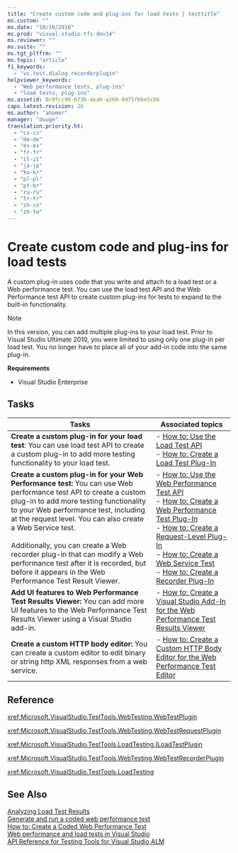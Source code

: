 ```yaml
---
title: "Create custom code and plug-ins for load tests | testtitle"
ms.custom: ""
ms.date: "10/19/2016"
ms.prod: "visual-studio-tfs-dev14"
ms.reviewer: ""
ms.suite: ""
ms.tgt_pltfrm: ""
ms.topic: "article"
f1_keywords: 
  - "vs.test.dialog.recorderplugin"
helpviewer_keywords: 
  - "Web performance tests, plug-ins"
  - "load tests, plug-ins"
ms.assetid: 0c0fcc99-673b-4ea0-a268-0475f66e5cb6
caps.latest.revision: 26
ms.author: "ahomer"
manager: "douge"
translation.priority.ht: 
  - "cs-cz"
  - "de-de"
  - "es-es"
  - "fr-fr"
  - "it-it"
  - "ja-jp"
  - "ko-kr"
  - "pl-pl"
  - "pt-br"
  - "ru-ru"
  - "tr-tr"
  - "zh-cn"
  - "zh-tw"
---
```

# Create custom code and plug-ins for load tests
A custom plug-in uses code that you write and attach to a load test or a Web performance test. You can use the load test API and the Web Performance test API to create custom plug-ins for tests to expand to the built-in functionality.  
  
> [!NOTE]
>  In this version, you can add multiple plug-ins to your load test. Prior to Visual Studio Ultimate 2010, you were limited to using only one plug-in per load test. You no longer have to place all of your add-in code into the same plug-in.  
  
 **Requirements**  
  
-   Visual Studio Enterprise  
  
## Tasks  
  
|Tasks|Associated topics|  
|-----------|-----------------------|  
|**Create a custom plug-in for your load test**: You can use load test API to create a custom plug-in to add more testing functionality to your load test.|-   [How to: Use the Load Test API](../test/how-to--use-the-load-test-api.md)<br />-   [How to: Create a Load Test Plug-In](../test/how-to--create-a-load-test-plug-in.md)|  
|**Create a custom plug-in for your Web Performance test:** You can use Web performance test API to create a custom plug-in to add more testing functionality to your Web performance test, including at the request level. You can also create a Web Service test.<br /><br /> Additionally, you can create a Web recorder plug-in that can modify a Web performance test after it is recorded, but before it appears in the Web Performance Test Result Viewer.|-   [How to: Use the Web Performance Test API](../test/how-to--use-the-web-performance-test-api.md)<br />-   [How to: Create a Web Performance Test Plug-In](../test/how-to--create-a-web-performance-test-plug-in.md)<br />-   [How to: Create a Request-Level Plug-In](../test/how-to--create-a-request-level-plug-in.md)<br />-   [How to: Create a Web Service Test](../test/how-to--create-a-web-service-test.md)<br />-   [How to: Create a Recorder Plug-In](../test/how-to--create-a-recorder-plug-in.md)|  
|**Add UI features to Web Performance Test Results Viewer:** You can add more UI features to the Web Performance Test Results Viewer using a Visual Studio add-in.|-   [How to: Create a Visual Studio Add-In for the Web Performance Test Results Viewer](../test/1118c604-4b1b-4b21-a04e-45995b676fa8.md)|  
|**Create a custom HTTP body editor:** You can create a custom editor to edit binary or string http XML responses from a web service.|-   [How to: Create a Custom HTTP Body Editor for the Web Performance Test Editor](../test/how-to--create-a-custom-http-body-editor-for-the-web-performance-test-editor.md)|  
  
## Reference  
 <xref:Microsoft.VisualStudio.TestTools.WebTesting.WebTestPlugin>  
  
 <xref:Microsoft.VisualStudio.TestTools.WebTesting.WebTestRequestPlugin>  
  
 <xref:Microsoft.VisualStudio.TestTools.LoadTesting.ILoadTestPlugin>  
  
 <xref:Microsoft.VisualStudio.TestTools.WebTesting.WebTestRecorderPlugin>  
  
 <xref:Microsoft.VisualStudio.TestTools.LoadTesting>  
  
## See Also  
 [Analyzing Load Test Results](../test/analyzing-load-test-results-using-the-load-test-analyzer.md)   
 [Generate and run a coded web performance test](../test/generate-and-run-a-coded-web-performance-test.md)   
 [How to: Create a Coded Web Performance Test](../test_notintoc/how-to--create-a-coded-web-performance-test.md)   
 [Web performance and load tests in Visual Studio](../test_notintoc/web-performance-and-load-tests-in-visual-studio.md)   
 [API Reference for Testing Tools for Visual Studio ALM](../test/api-reference-for-testing-tools-for-visual-studio-alm.md)